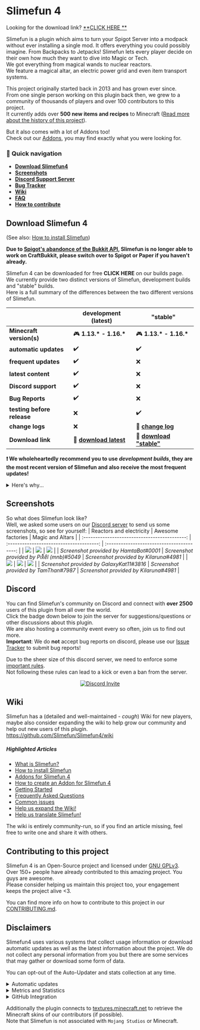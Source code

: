 # Slimefun 4
Looking for the download link? [**CLICK HERE **](https://github.com/Slimefun/Slimefun4/blob/master/README.md#download-slimefun-4)

Slimefun is a plugin which aims to turn your Spigot Server into a modpack without ever installing a single mod. It offers everything you could possibly imagine. From Backpacks to Jetpacks! Slimefun lets every player decide on their own how much they want to dive into Magic or Tech.<br>
We got everything from magical wands to nuclear reactors.<br>
We feature a magical altar, an electric power grid and even item transport systems.

This project originally started back in 2013 and has grown ever since.<br>
From one single person working on this plugin back then, we grew to a community of thousands of players and over 100 contributors to this project.<br>
It currently adds over **500 new items and recipes** to Minecraft ([Read more about the history of this project](https://github.com/Slimefun/Slimefun4/wiki/Slimefun-in-a-nutshell)).

But it also comes with a lot of Addons too!<br>
Check out our [Addons](https://github.com/Slimefun/Slimefun4/wiki/Addons), you may find exactly what you were looking for.

### :compass: Quick navigation
* **[Download Slimefun4](#download-slimefun-4)**
* **[Screenshots](#screenshots)**
* **[Discord Support Server](#discord)**
* **[Bug Tracker](https://github.com/Slimefun/Slimefun4/issues)**
* **[Wiki](https://github.com/Slimefun/Slimefun4/wiki)**
* **[FAQ](https://github.com/Slimefun/Slimefun4/wiki/FAQ)**
* **[How to contribute](https://github.com/Slimefun/Slimefun4/blob/master/CONTRIBUTING.md)**

## Download Slimefun 4
(See also: [How to install Slimefun](https://github.com/Slimefun/Slimefun4/wiki/Installing-Slimefun))

**Due to [Spigot's abandonce of the Bukkit API](https://www.spigotmc.org/threads/spigot-bungeecord-1-16-1.447405/#post-3852349), Slimefun is no longer able to work on CraftBukkit, please switch over to Spigot or Paper if you haven't already.**

Slimefun 4 can be downloaded for free **CLICK HERE** on our builds page.<br>
We currently provide two distinct versions of Slimefun, development builds and "stable" builds.<br>
Here is a full summary of the differences between the two different versions of Slimefun.

| | development (latest) | "stable" |
| ------------------ | -------- | -------- |
| **Minecraft version(s)** | :video_game: **1.13.\* - 1.16.\*** | :video_game: **1.13.\* - 1.16.\*** |
| **automatic updates** | :heavy_check_mark: | :heavy_check_mark: |
| **frequent updates** | :heavy_check_mark: | :x: |
| **latest content** | :heavy_check_mark: | :x: |
| **Discord support** | :heavy_check_mark: | :x: |
| **Bug Reports** | :heavy_check_mark: | :x: |
| **testing before release** | :x: | :heavy_check_mark: |
| **change logs** | :x: | :memo: **[change log](https://github.com/Slimefun/Slimefun4/blob/master/CHANGELOG.md)** |
| **Download link** | :floppy_disk: **[download latest](https://thebusybiscuit.github.io/builds/TheBusyBiscuit/Slimefun4/master/)** | :floppy_disk: **[download "stable"](https://thebusybiscuit.github.io/builds/TheBusyBiscuit/Slimefun4/stable/)** |

**:exclamation: We wholeheartedly recommend you to use _development builds_, they are the most recent version of Slimefun and also receive the most frequent updates!**
<details>
  <summary>Here's why...</summary>
  
"Stable" builds do not receive frequent updates or fast patches. As time goes on, bugs are fixed but it will take some time until these fixes make it into a "stable" build. We will also not accept or review any bug reports from "stable" builds. They are in fact just old development builds that seemed to run fine without any __major__ issues.

**Why use a "stable" build then?**<br>
While "stable" builds most definitely contain more bugs than development builds due to their very slow update schedule. you can be sure that they will not include __game-breaking__ issues, but rest assured that development builds almost never contain such issues either. If your server or business however heavily depends on a version of Slimefun that does not change/update a lot, you are forgiven if you choose the "stable" branch. But development builds will bring you the best experience, both in terms of features and bug fixes.

**What exactly are these "stable" builds then and why do you put them in quotes?**<br>
"Stable" builds are literally just outdated development builds that seemed to run fine without any __major__ issues. But they are far from bug-free hence why actually calling them stable would be hypocritical. However these builds can only really stay "stable" if there are enough people using development builds and report any bugs they come across. Otherwise potential issues may go unnoticed and slip into a "stable" build. Again, we really recommend you to choose the development builds. But since a few people really wanted "stable" builds, they are now an option too.

</details>

## Screenshots
So what does Slimefun look like?<br>
Well, we asked some users on our [Discord server](#discord) to send us some screenshots, so see for yourself:
|                 Reactors and electricity                  |            Awesome factories             |          Magic and Altars           |
| :-------------------------------------------: | :--------------------------------------: | :----------------------------------------: |
| ![](https://raw.githubusercontent.com/Slimefun/Slimefun-Wiki/master/images/showcase1.png) | ![](https://raw.githubusercontent.com/Slimefun/Slimefun-Wiki/master/images/showcase6.png) | ![](https://raw.githubusercontent.com/Slimefun/Slimefun-Wiki/master/images/showcase5.png) |
| *Screenshot provided by HamtaBot#0001* | *Screenshot provided by Piͭxͪeͤl (mnb)#5049* | *Screenshot provided by Kilaruna#4981* |
| ![](https://raw.githubusercontent.com/Slimefun/Slimefun-Wiki/master/images/showcase4.png) | ![](https://raw.githubusercontent.com/Slimefun/Slimefun-Wiki/master/images/showcase3.png) | ![](https://raw.githubusercontent.com/Slimefun/Slimefun-Wiki/master/images/showcase2.png) |
| *Screenshot provided by GalaxyKat11#3816* | *Screenshot provided by TamThan#7987* | *Screenshot provided by Kilaruna#4981* |

## Discord
You can find Slimefun's community on Discord and connect with **over 2500** users of this plugin from all over the world.<br>
Click the badge down below to join the server for suggestions/questions or other discussions about this plugin.<br>
We are also hosting a community event every so often, join us to find out more.<br>
**Important**: We do **not** accept bug reports on discord, please use our [Issue Tracker](https://github.com/Slimefun/Slimefun4/issues) to submit bug reports!

Due to the sheer size of this discord server, we need to enforce some [important rules](https://github.com/Slimefun/Slimefun4/wiki/Discord-Rules).<br>
Not following these rules can lead to a kick or even a ban from the server.

<p align="center">
  <a href="https://discord.gg/slimefun">
    <img src="https://discordapp.com/api/guilds/565557184348422174/widget.png?style=banner3" alt="Discord Invite"/>
  </a>
</p>

## Wiki
Slimefun has a (detailed and well-maintained - *cough*) Wiki for new players, maybe also consider
expanding the wiki to help grow our community and help out new users of this plugin.
https://github.com/Slimefun/Slimefun4/wiki

##### Highlighted Articles
* [What is Slimefun?](https://github.com/Slimefun/Slimefun4/wiki/Slimefun-in-a-nutshell)
* [How to install Slimefun](https://github.com/Slimefun/Slimefun4/wiki/Installing-Slimefun)
* [Addons for Slimefun 4](https://github.com/Slimefun/Slimefun4/wiki/Addons)
* [How to create an Addon for Slimefun 4](https://github.com/Slimefun/Slimefun4/wiki/Developer-Guide)
* [Getting Started](https://github.com/Slimefun/Slimefun4/wiki/Getting-Started)
* [Frequently Asked Questions](https://github.com/Slimefun/Slimefun4/wiki/FAQ)
* [Common issues](https://github.com/Slimefun/Slimefun4/wiki/Common-Issues)
* [Help us expand the Wiki!](https://github.com/Slimefun/Slimefun4/wiki/Expanding-the-Wiki)
* [Help us translate Slimefun!](https://github.com/Slimefun/Slimefun4/wiki/Translating-Slimefun)

The wiki is entirely community-run, so if you find an article missing, feel free to write one and share it with others.

## Contributing to this project
Slimefun 4 is an Open-Source project and licensed under
[GNU GPLv3](https://github.com/Slimefun/Slimefun4/blob/master/LICENSE).<br>
Over 150+ people have already contributed to this amazing project. You guys are awesome.<br>
Please consider helping us maintain this project too, your engagement keeps the project alive <3.

You can find more info on how to contribute to this project in our [CONTRIBUTING.md](https://github.com/Slimefun/Slimefun4/blob/master/CONTRIBUTING.md).

## Disclaimers
Slimefun4 uses various systems that collect usage information or download automatic updates as well as the latest information about the project.
We do not collect any personal information from you but there are some services that may gather or download some form of data.

You can opt-out of the Auto-Updater and stats collection at any time.

<details>
  <summary>Automatic updates</summary>
  
Slimefun4 uses an Auto-Updater which connects to https://thebusybiscuit.github.io/builds/ to check for and download updates.<br>
This behaviour is enabled by default but can be turned off under `/plugins/Slimefun/config.yml`.<br>
We highly recommend you to keep this on at any time though, as you could be missing out on important patches.
</details>

<details>
  <summary>Metrics and Statistics</summary>
  
Slimefun4 uses [bStats](https://bstats.org/plugin/bukkit/Slimefun/4574) to collect anonymous information about the usage of this plugin.<br>
This is solely for statistical purposes, as we are interested in how Servers/Players use this plugin.<br>
All available data is anonymous and aggregated, at no point can we see individual server or player information.<br>
All of the collected data is publicly accessible: https://bstats.org/plugin/bukkit/Slimefun/4574

You can also disable this behaviour under `/plugins/bStats/config.yml`.<br>
For more info see [bStats' Privacy Policy](https://bstats.org/privacy-policy)

Our [bStats Module](https://github.com/Slimefun/MetricsModule) is downloaded automatically when installing this Plugin, this module will automatically update on server starts independently from the main plugin. This way we can automatically roll out updates to the bStats module, in cases of severe performance issues for example where live data and insight into what is impacting performance can be crucial.
These updates can of course be disabled under `/plugins/Slimefun/config.yml`. To disable metrics collection as a whole, see the paragraph above.

</details>

<details>
  <summary>GitHub Integration</summary>
  
Lastly, Slimefun4 connects to https://api.github.com/ to gather information about this open-source project.<br>
No information about you or your Minecraft Server is sent to GitHub.

This information includes (but is not limited to)
* list of contributors, their username and profile link (from the repositories `Slimefun/Slimefun4`, `Slimefun/Slimefun-Wiki` and `Slimefun/Resourcepack`)
* amount of open issues in this repository
* amount of pending pull requests in this repository
* amount of stars in this repository
* amount of forks of this repository
* amount of code-bytes in this repository
* date of the last commit to this repository
</details>

Additionally the plugin connects to [textures.minecraft.net](https://www.minecraft.net/en-us) to retrieve the Minecraft skins of our contributors (if possible).<br>
Note that Slimefun is not associated with `Mojang Studios` or Minecraft.
